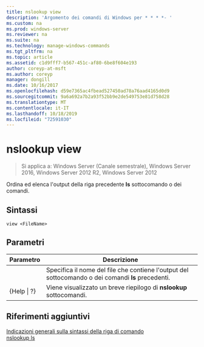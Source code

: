```yaml
---
title: nslookup view
description: 'Argomento dei comandi di Windows per * * * *- '
ms.custom: na
ms.prod: windows-server
ms.reviewer: na
ms.suite: na
ms.technology: manage-windows-commands
ms.tgt_pltfrm: na
ms.topic: article
ms.assetid: c1d9fff7-b567-451c-af80-6be8f604e193
author: coreyp-at-msft
ms.author: coreyp
manager: dongill
ms.date: 10/16/2017
ms.openlocfilehash: d59e7365ac4fbead527450ad78a76aad4165d0d9
ms.sourcegitcommit: 9a6a692a7b2a93f52bb9e2de549753e81d758d28
ms.translationtype: MT
ms.contentlocale: it-IT
ms.lasthandoff: 10/18/2019
ms.locfileid: "72591030"
---
```

# <a name="nslookup-view"></a>nslookup view

>Si applica a: Windows Server (Canale semestrale), Windows Server 2016, Windows Server 2012 R2, Windows Server 2012

Ordina ed elenca l'output della riga precedente **ls** sottocomando o dei comandi.  
## <a name="syntax"></a>Sintassi  
```  
view <FileName>  
```  
## <a name="parameters"></a>Parametri  

|    Parametro    |                                            Descrizione                                            |
|-----------------|---------------------------------------------------------------------------------------------------|
|   <FileName>    | Specifica il nome del file che contiene l'output del sottocomando o dei comandi **ls** precedenti. |
| {Help &#124; ?} |                       Viene visualizzato un breve riepilogo di **nslookup** sottocomandi.                       |

## <a name="additional-references"></a>Riferimenti aggiuntivi  
[Indicazioni generali sulla sintassi della riga di comando](command-line-syntax-key.md)  
[nslookup ls](nslookup-ls.md)  
